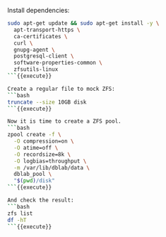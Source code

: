 Install dependencies:
```bash
sudo apt-get update && sudo apt-get install -y \
  apt-transport-https \
  ca-certificates \
  curl \
  gnupg-agent \
  postgresql-client \
  software-properties-common \
  zfsutils-linux
```{{execute}}

Create a regular file to mock ZFS:
```bash
truncate --size 10GB disk
```{{execute}}

Now it is time to create a ZFS pool. 
```bash
zpool create -f \
  -O compression=on \
  -O atime=off \
  -O recordsize=8k \
  -O logbias=throughput \
  -m /var/lib/dblab/data \
  dblab_pool \
  "$(pwd)/disk"
```{{execute}}

And check the result:
```bash
zfs list
df -hT
```{{execute}}
